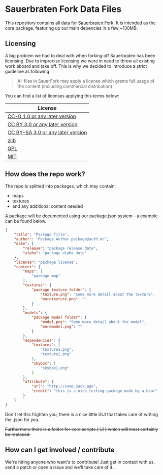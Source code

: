 # Sauerbraten Fork Data Files

This repository contains all data for [Sauerbraten Fork](https://github.com/sauerbraten-fork/sauerbraten-fork).
It is intended as the core package, featuring up our main depencies in a few ~100MB.

## Licensing
A big problem we had to deal with when forking off Sauerbraten has been licensing.
Due to imprecise licensing we were in need to throw all existing work aboard and take off.
This is why we decided to introduce a strict guideline as following
> All files in SauerFork may apply a license which grants full usage of the content (including commercial distribution)

You can find a list of licenses applying this terms below:

| License       | 
| ------------- | 
| [CC-0 1.0 or any later version](https://creativecommons.org/publicdomain/zero/1.0/)  | 
| [CC BY 3.0 or any later version](https://creativecommons.org/licenses/by/3.0/)       |
| [CC BY-SA 3.0 or any later version](https://creativecommons.org/licenses/by-sa/3.0/) |
| [zlib](http://opensource.org/licenses/Zlib)                                          |
| [GPL](http://www.gnu.org/copyleft/gpl.html)                                          |
| [MIT](http://opensource.org/licenses/MIT)                                            |

## How does the repo work?
The repo is splitted into packages, which may contain:
* maps
* textures
* and any additional content needed

A package will be documented using our package.json system - a example can be found below.
```json
{
    "title": "Package Title",
    "author": "Package Author package@auth.or",
    "date": {
        "release": "package release date",
        "alpha": "package alpha date"
    },
    "license": "package license",
    "content": {
        "maps": [
            "package map"
        ],
        "textures": {
            "package texture folder": {
                "texture.png": "Some more detail about the texture",
                "moretexture.png": ""
            }
        },
        "models": {
            "package model folder": {
                "model.png": "Some more detail about the model",
                "moremodel.png": ""
            }
        },
        "dependencies": {
            "textures": [
                "texture1.png",
                "texture2.png"
            ],
            "skybox": [
                "skybox1.png"
            ]
		},
		"attribute": {
			"url": "http://some.pack.age",
			"credit": "this is a nice testing package made by a bear"
		}
    }
}

```
Don't let this frighten you, there is a nice little GUI that takes care of writing the .json for you.

~~Furthermore there is a folder for core scripts ( UI ) which will most certainly be replaced.~~ 

## How can I get involved / contribute
We're hiring anyone who want's to contribute!
Just get in contact with us, send a patch or open a issue and we'll take care of it..
